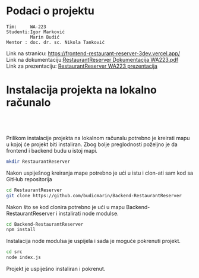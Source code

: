 <h1>Podaci o projektu</h1>

```
Tim:     WA-223
Studenti:Igor Marković
         Marin Budić
Mentor : doc. dr. sc. Nikola Tanković 

```


Link na stranicu: <a href="https://frontend-restaurant-reserver-3dev.vercel.app/">https://frontend-restaurant-reserver-3dev.vercel.app/<a/><br/>
Link na dokumentaciju:<a href="https://drive.google.com/file/d/1uh3BbGzxK6QEVishJL4kFwtIUTnZlCGq/view?usp=drive_link">RestaurantReserver Dokumentacija WA223.pdf<a/> <br/>
Link za prezentaciju: <a href="https://drive.google.com/file/d/1C4--HR4m8_lvbKU6zlz5VRuOW_al7Lnv/view?usp=sharing">RestaurantReserver WA223 prezentacija<a/>






<h1>Instalacija projekta na lokalno računalo</h1>
<br>
<br>
<br>
Prilikom instalacije projekta na lokalnom računalu potrebno je kreirati mapu u kojoj će projekt biti instaliran.
Zbog bolje preglodnosti poželjno je da frontend i backend budu u istoj mapi.
<br>

```bash
mkdir RestaurantReserver
```
 

Nakon uspiješnog kreiranja mape potrebno je ući u istu i clon-ati sam kod sa GitHub repositorija

```bash
cd RestaurantReserver
git clone https://github.com/budicmarin/Backend-RestaurantReserver
```

Nakon što se kod clonira potrebno je ući u mapu Backend-RestaurantReserver i instalirati node modulse.

```bash
cd Backend-RestaurantReserver
npm install
```

Instalacija node modulsa je uspijela i sada je moguće pokrenuti projekt.

```bash
cd src
node index.js
```

Projekt je uspiješno instaliran i pokrenut.





